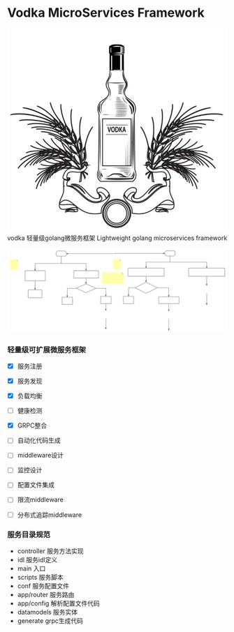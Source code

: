 # Vodka MicroServices Framework 
![](./README/vodka.png)
vodka 轻量级golang微服务框架  Lightweight golang microservices framework


![](./README/vodkasc.svg)
### 轻量级可扩展微服务框架
- [x] 服务注册             
- [x] 服务发现             
- [x] 负载均衡             
- [ ] 健康检测             
- [x] GRPC整合            
- [ ] 自动化代码生成        
- [ ] middleware设计       
- [ ] 监控设计             
- [ ] 配置文件集成          
- [ ] 限流middleware       
- [ ] 分布式追踪middleware  


### 服务目录规范
- controller     服务方法实现
- idl            服务idl定义
- main           入口
- scripts        服务脚本
- conf           服务配置文件
- app/router     服务路由
- app/config     解析配置文件代码
- datamodels     服务实体  
- generate       grpc生成代码
